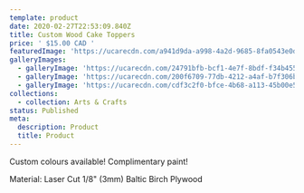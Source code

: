 ```yaml
---
template: product
date: 2020-02-27T22:53:09.840Z
title: Custom Wood Cake Toppers
price: ' $15.00 CAD '
featuredImage: 'https://ucarecdn.com/a941d9da-a998-4a2d-9685-8fa0543e0dc2/'
galleryImages:
  - galleryImage: 'https://ucarecdn.com/24791bfb-bcf1-4e7f-8bdf-f34b4554b613/'
  - galleryImage: 'https://ucarecdn.com/200f6709-77db-4212-a4af-b7f306b862be/'
  - galleryImage: 'https://ucarecdn.com/cdf3c2f0-bfce-4b68-a113-45b00e581009/'
collections:
  - collection: Arts & Crafts
status: Published
meta:
  description: Product
  title: Product
---
```

Custom colours available! Complimentary paint!

Material: Laser Cut 1/8" (3mm) Baltic Birch Plywood
